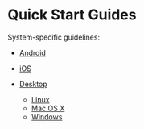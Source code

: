 Quick Start Guides
==================

System-specific guidelines:

*   [Android](/user/quick/android)

*   [iOS](/user/quick/ios)

*   [Desktop](/user/quick/desktop)
    -   [Linux](/user/quick/linux)
    -   [Mac OS X](/user/quick/macos)
    -   [Windows](/user/quick/windows)
